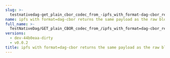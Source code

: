 ```yaml
---
slug: >-
  testnativedag-get_plain_cbor_codec_from_-ipfs_with_format-dag-cbor_returns_the_same_payload_as_the_raw_block
name: ipfs with format=dag-cbor returns the same payload as the raw block
full_name: >-
  TestNativeDag/GET_plain_CBOR_codec_from_/ipfs_with_format=dag-cbor_returns_the_same_payload_as_the_raw_block
versions:
  - dev-44b0eaa-dirty
  - v0.0.2
title: ipfs with format=dag-cbor returns the same payload as the raw block
---
```


